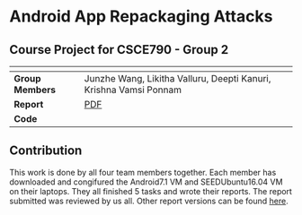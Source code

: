 # Android App Repackaging Attacks
## Course Project for CSCE790 - Group 2
|<span>||
|:-------|:-----|
|__Group Members__|Junzhe Wang, Likitha Valluru, Deepti Kanuri, Krishna Vamsi Ponnam| 
|__Report__| [PDF](https://github.com/JWang169/Android-App-Repackaging/blob/main/group2.pdf)  |
|__Code__| []()  | 

## Contribution
This work is done by all four team members together. Each member has downloaded and congifured the Android7.1 VM and SEEDUbuntu16.04 VM on their laptops. They all finished 5 tasks and wrote their reports. The report submitted was reviewed by us all. Other report versions can be found [here]().  

